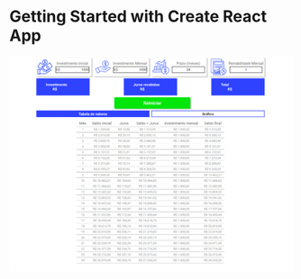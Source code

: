 # Getting Started with Create React App
![](https://github.com/WandreiMartins/simulador_de_investimentos/blob/main/src/img/imgp.png)